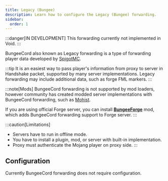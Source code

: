 ```yaml
---
title: Legacy (Bungee)
description: Learn how to configure the Legacy (Bungee) forwarding.
sidebar:
  order: 1
---
```


:::danger[IN DEVELOPMENT]
This forwarding currently not implemented in Void.
:::

BungeeCord also known as Legacy forwarding is a type of forwarding player data developed by [SpigotMC](https://github.com/SpigotMC/BungeeCord).

:::tip
It is an easiest way to pass player's information from proxy to server in Handshake packet, supported by many server implementations.
Legacy forwarding may include additional data, such as forge FML markers.
:::

:::note[Mods]
BungeeCord forwarding is not supported by mod loaders, however community has created modded server implementations with BungeeCord forwarding, such as [Mohist](https://github.com/MohistMC/Mohist).  

If you are using official Forge server, you can install [**BungeeForge**](https://github.com/caunt/BungeeForge) mod, which adds BungeeCord forwarding support to Forge server.
:::

:::caution[Limitations]
- Servers have to run in offline mode.
- You have to install a plugin, mod, or server with built-in implementation.
- Proxy must authenticate the Mojang player on proxy side.
:::

## Configuration
Currently BungeeCord forwarding does not require configuration.
